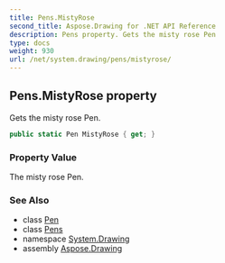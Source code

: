 ```yaml
---
title: Pens.MistyRose
second_title: Aspose.Drawing for .NET API Reference
description: Pens property. Gets the misty rose Pen
type: docs
weight: 930
url: /net/system.drawing/pens/mistyrose/
---
```

## Pens.MistyRose property

Gets the misty rose Pen.

```csharp
public static Pen MistyRose { get; }
```

### Property Value

The misty rose Pen.

### See Also

* class [Pen](../../pen/)
* class [Pens](../)
* namespace [System.Drawing](../../pens/)
* assembly [Aspose.Drawing](../../../)


